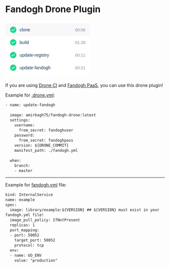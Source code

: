 # Fandogh Drone Plugin

![Screenshot](shot.png)

If you are using [Drone CI](https://drone.io/) and [Fandogh PaaS](https://fandogh.cloud/), you can use this drone plugin!

Example for [.drone.yml](https://docs.drone.io/pipeline/docker/overview/):
```
- name: update-fandogh

  image: amirbagh75/fandogh-drone:latest
  settings:
    username: 
      from_secret: fandoghuser
    password: 
      from_secret: fandoghpass
    version: ${DRONE_COMMIT}
    manifest_path: ./fandogh.yml

  when:
    branch:
    - master
```
---
Example for [fandogh.yml](https://docs.fandogh.cloud/docs/service-manifest.html) file:
```
kind: InternalService
name: example
spec:
  image: library/example:${VERSION} ## ${VERSION} must exist in your fandogh.yml file!
  image_pull_policy: IfNotPresent
  replicas: 1
  port_mapping:
  - port: 50052
    target_port: 50052
    protocol: tcp
  env:
  - name: GO_ENV
    value: "production"
```